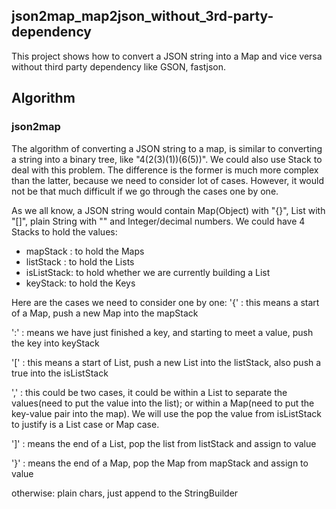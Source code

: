 ## json2map_map2json_without_3rd-party-dependency
This project shows how to convert a JSON string into a Map and vice versa without third party dependency like GSON, fastjson.

## Algorithm
### json2map
The algorithm of converting a JSON string to a map, is similar to converting a string into a binary tree, like "4(2(3)(1))(6(5))".
We could also use Stack to deal with this problem. The difference is the former is much more complex than the latter, because we need to consider lot of cases. However, it would not be that much difficult if we go through the cases one by one.

As we all know, a JSON string would contain Map(Object) with "{}", List with "[]", plain String with "" and Integer/decimal numbers.
We could have 4 Stacks to hold the values:
* mapStack : to hold the Maps
* listStack : to hold the Lists
* isListStack: to hold whether we are currently building a List
* keyStack: to hold the Keys

Here are the cases we need to consider one by one:
'{' : this means a start of a Map, push a new Map into the mapStack

':' : means we have just finished a key, and starting to meet a value, push the key into keyStack

'[' : this means a start of List, push a new List into the listStack, also push a true into the isListStack

',' : this could be two cases, 
      it could be within a List to separate the values(need to put the value into the list);
      or within a Map(need to put the key-value pair into the map).
      We will use the pop the value from isListStack to justify is a List case or Map case.

']' : means the end of a List, pop the list from listStack and assign to value

'}' : means the end of a Map, pop the Map from mapStack and assign to value

otherwise: plain chars, just append to the StringBuilder


